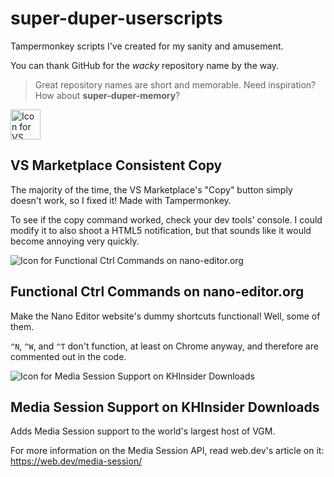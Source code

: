 # super-duper-userscripts
Tampermonkey scripts I've created for my sanity and amusement.

You can thank GitHub for the *wacky* repository name by the way.

> Great repository names are short and memorable. Need inspiration? How about **super-duper-memory**?

<img
  alt="Icon for VS Marketplace Consistent Copy"
  src="https://visualstudio.microsoft.com/wp-content/uploads/2019/06/BrandVisualStudioWin2019-3.svg"
  width="48">

## VS Marketplace Consistent Copy
The majority of the time, the VS Marketplace's "Copy" button simply doesn't work, so I fixed it! Made with Tampermonkey.

To see if the copy command worked, check your dev tools' console. I could modify it to also shoot a HTML5 notification, but that sounds like it would become annoying very quickly.

![Icon for Functional Ctrl Commands on nano-editor.org](https://www.nano-editor.org/favicon.ico)

## Functional Ctrl Commands on nano-editor.org
Make the Nano Editor website's dummy shortcuts functional! Well, some of them.

`^N`, `^W`, and `^T` don't function, at least on Chrome anyway, and therefore are commented out in the code.

![Icon for Media Session Support on KHInsider Downloads](https://downloads.khinsider.com/images/favicon.ico)

## Media Session Support on KHInsider Downloads
Adds Media Session support to the world's largest host of VGM.

For more information on the Media Session API, read web.dev's article on it: https://web.dev/media-session/
